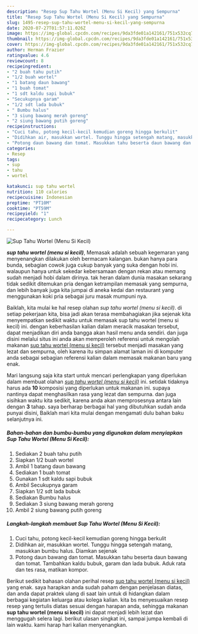 ```yaml
---
description: "Resep Sup Tahu Wortel (Menu Si Kecil) yang Sempurna"
title: "Resep Sup Tahu Wortel (Menu Si Kecil) yang Sempurna"
slug: 1495-resep-sup-tahu-wortel-menu-si-kecil-yang-sempurna
date: 2020-07-27T01:57:11.026Z
image: https://img-global.cpcdn.com/recipes/9da3fde01a142161/751x532cq70/sup-tahu-wortel-menu-si-kecil-foto-resep-utama.jpg
thumbnail: https://img-global.cpcdn.com/recipes/9da3fde01a142161/751x532cq70/sup-tahu-wortel-menu-si-kecil-foto-resep-utama.jpg
cover: https://img-global.cpcdn.com/recipes/9da3fde01a142161/751x532cq70/sup-tahu-wortel-menu-si-kecil-foto-resep-utama.jpg
author: Herman Frazier
ratingvalue: 4.6
reviewcount: 8
recipeingredient:
- "2 buah tahu putih"
- "1/2 buah wortel"
- "1 batang daun bawang"
- "1 buah tomat"
- "1 sdt kaldu sapi bubuk"
- "Secukupnya garam"
- "1/2 sdt lada bubuk"
- " Bumbu halus"
- "3 siung bawang merah goreng"
- "2 siung bawang putih goreng"
recipeinstructions:
- "Cuci tahu, potong kecil-kecil kemudian goreng hingga berkulit"
- "Didihkan air, masukkan wortel. Tunggu hingga setengah matang, masukkan bumbu halus. Diamkan sejenak"
- "Potong daun bawang dan tomat. Masukkan tahu beserta daun bawang dan tomat. Tambahkan kaldu bubuk, garam dan lada bubuk. Aduk rata dan tes rasa, matikan kompor."
categories:
- Resep
tags:
- sup
- tahu
- wortel

katakunci: sup tahu wortel 
nutrition: 110 calories
recipecuisine: Indonesian
preptime: "PT10M"
cooktime: "PT59M"
recipeyield: "1"
recipecategory: Lunch

---
```



![Sup Tahu Wortel (Menu Si Kecil)](https://img-global.cpcdn.com/recipes/9da3fde01a142161/751x532cq70/sup-tahu-wortel-menu-si-kecil-foto-resep-utama.jpg)

<b><i>sup tahu wortel (menu si kecil)</i></b>, Memasak adalah sebuah kegemaran yang menyenangkan dilakukan oleh bermacam kalangan. bukan hanya para bunda, sebagian cowok juga cukup banyak yang suka dengan hobi ini. walaupun hanya untuk sekedar kebersamaan dengan rekan atau memang sudah menjadi hobi dalam dirinya. tak heran dalam dunia masakan sekarang tidak sedikit ditemukan pria dengan ketrampilan memasak yang sempurna, dan lebih banyak juga kita jumpai di aneka kedai dan restaurant yang menggunakan koki pria sebagai juru masak mumpuni nya.

Baiklah, kita mulai ke hal resep olahan <i>sup tahu wortel (menu si kecil)</i>. di setiap pekerjaan kita, bisa jadi akan terasa membahagiakan jika sejenak kita menyempatkan sedikit waktu untuk memasak sup tahu wortel (menu si kecil) ini. dengan keberhasilan kalian dalam meracik masakan tersebut, dapat menjadikan diri anda bangga akan hasil menu anda sendiri. dan juga disini melalui situs ini anda akan memperoleh referensi untuk mengolah makanan <u>sup tahu wortel (menu si kecil)</u> tersebut menjadi masakan yang lezat dan sempurna, oleh karena itu simpan alamat laman ini di komputer anda sebagai sebagian referensi kalian dalam memasak makanan baru yang enak.




Mari langsung saja kita start untuk mencari perlengkapan yang diperlukan dalam membuat olahan <u><i>sup tahu wortel (menu si kecil)</i></u> ini. setidak tidaknya harus ada <b>10</b> komposisi yang diperlukan untuk makanan ini. supaya nantinya dapat menghasilkan rasa yang lezat dan sempurna. dan juga sisihkan waktu kita sedikit, karena anda akan memprosesnya antara lain dengan <b>3</b> tahap. saya berharap berbagai hal yang dibutuhkan sudah anda punyai disini, Baiklah mari kita mulai dengan mengamati dulu bahan baku selanjutnya ini.

<!--inarticleads1-->

##### Bahan-bahan dan bumbu-bumbu yang digunakan dalam menyiapkan Sup Tahu Wortel (Menu Si Kecil):

1. Sediakan 2 buah tahu putih
1. Siapkan 1/2 buah wortel
1. Ambil 1 batang daun bawang
1. Sediakan 1 buah tomat
1. Gunakan 1 sdt kaldu sapi bubuk
1. Ambil Secukupnya garam
1. Siapkan 1/2 sdt lada bubuk
1. Sediakan  Bumbu halus
1. Sediakan 3 siung bawang merah goreng
1. Ambil 2 siung bawang putih goreng




<!--inarticleads2-->

##### Langkah-langkah membuat Sup Tahu Wortel (Menu Si Kecil):

1. Cuci tahu, potong kecil-kecil kemudian goreng hingga berkulit
1. Didihkan air, masukkan wortel. Tunggu hingga setengah matang, masukkan bumbu halus. Diamkan sejenak
1. Potong daun bawang dan tomat. Masukkan tahu beserta daun bawang dan tomat. Tambahkan kaldu bubuk, garam dan lada bubuk. Aduk rata dan tes rasa, matikan kompor.




Berikut sedikit bahasan olahan perihal resep <u>sup tahu wortel (menu si kecil)</u> yang enak. saya harapkan anda sudah paham dengan penjelasan diatas, dan anda dapat praktek ulang di saat lain untuk di hidangkan dalam berbagai kegiatan keluarga atau kolega kalian. kita bs menyesuaikan resep resep yang tertulis diatas sesuai dengan harapan anda, sehingga makanan <b>sup tahu wortel (menu si kecil)</b> ini dapat menjadi lebih lezat dan menggugah selera lagi. berikut ulasan singkat ini, sampai jumpa kembali di lain waktu. kami harap hari kalian menyenangkan.
